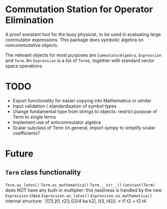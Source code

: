 # Commutation Station for Operator Elimination

A proof assistant tool for the busy physicist, to be used in evaluating large commutator expressions.
This package does symbolic algebra on noncommutative objects. 

The relevant objects for most purposes are `CommutatorAlgebra`, `Expression` and `Term`. An `Expression` is a list of `Term`s, together with standard vector space operations.



# TODO
 - Export functionality for easier copying into Mathematica or similar
 - Input validation / standardisation of symbol types
 - change fundamental type from strings to objects: restrict purpose of Term to single terms
 - Implement use of anticommutator algebra
 - Scalar subclass of Term (in general, import sympy to simplify scalar coefficients?



# Future

## `Term` class functionality
`Term.as_latex()`
`Term.as_mathematica()`
`Term.__str__()`
`Constant(Term)`
does NOT have any built-in multiplier: this nastiness is handled by the new `Expression` class
`Expression.as_latex()`
`Expression.as_mathematica()`
internal structure: `[([1],[t1, t2]),([3/4 ka k2], [t3, t4])] -> t1 t2 + t3 t4
